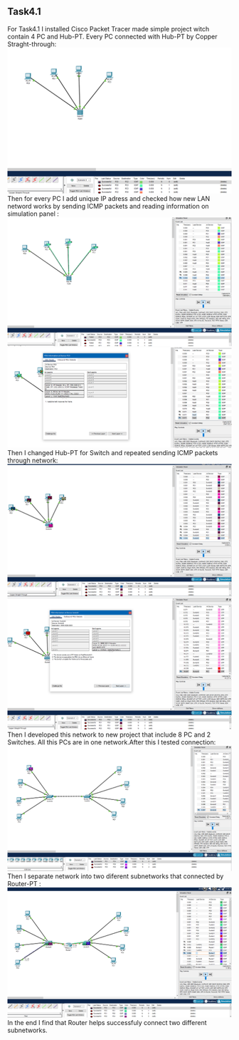 ## Task4.1 <br>
For Task4.1 I installed Cisco Packet Tracer made simple project witch contain 4 PC and Hub-PT. Every PC connected with Hub-PT by Copper Straght-through:
<br>
![Screen1](images/Task41.png)
<br>
Then for every PC I add unique IP adress and checked how new LAN netword works by sending ICMP packets and reading information on simulation panel :  <br>
![Screen2](images/Task41_2.png) <br>
![Screen3](images/Task41_3.png) <br>
Then I changed Hub-PT for Switch and repeated sending ICMP packets through network: <br>
![Screen4](images/Task41_4.png) <br>
![Screen5](images/Task41_5.png) <br>
Then I developed this network to new project that include 8 PC and 2 Switches. All this PCs are in one network.After this I tested connection: <br>
![Screen6](images/Task41_6.png) <br>
Then I separate network into two diferent subnetworks that connected by Router-PT :<br>
![Screen7](images/Task41_7.png) <br>
In the end I find that Router helps successfuly connect two different subnetworks. 
